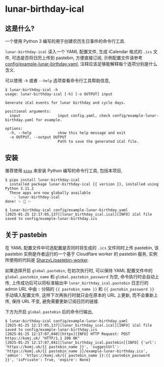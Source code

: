 # lunar-birthday-ical

## 这是什么?

一个使用 Python 3 编写的用于创建农历生日事件的命令行工具.

`lunar-birthday-ical` 读入一个 YAML 配置文件, 生成 iCalendar 格式的 `.ics` 文件, 可选是否将日历上传到 pastebin, 方便直接订阅,
示例配置文件请参考 [config/example-lunar-birthday.yaml](config/example-lunar-birthday.yaml), 注释应该足够能解释每个选项分别是什么含义.

可以使用 `-h` 或者 `--help` 选项查看命令行工具帮助信息,

```
$ lunar-birthday-ical -h
usage: lunar-birthday-ical [-h] [-o OUTPUT] input

Generate iCal events for lunar birthday and cycle days.

positional arguments:
  input                 input config.yaml, check config/example-lunar-birthday.yaml for example.

options:
  -h, --help            show this help message and exit
  -o OUTPUT, --output OUTPUT
                        Path to save the generated iCal file.
```

## 安装

推荐使用 [`pipx`](https://github.com/pypa/pipx) 来安装 Python 编写的命令行工具, 包括本项目,

```ShellSession
$ pipx install lunar-birthday-ical
  installed package lunar-birthday-ical {{ version }}, installed using Python 3.11.2
  These apps are now globally available
    - lunar-birthday-ical
done! ✨ 🌟 ✨

$ lunar-birthday-ical config/example-lunar-birthday.yaml
[2025-01-25 12:17:05,137][lunar_birthday_ical.ical][INFO] iCal file saved to config/example-lunar-birthday.ics
```

## 关于 pastebin

在 YAML 配置文件中可选配置是否同时将生成的 `.ics` 文件同时上传 pastebin, 该 pastebin 实例是作者运行的一个基于 Cloudflare worker 的 pastebin 服务, 实例所使用的代码是 [SharzyL/pastebin-worker](https://github.com/SharzyL/pastebin-worker).

如果选择开启 `global.pastebin`, 在初次执行时, 可以保持 YAML 配置文件中的 `global.pastebin_name` 和 `global.pastebin_password` 为空, 命令执行时会自动上传, 上传成功后可以将标准输出中 `lunar_birthday_ical.pastebin` 日志行的 admin URL 中由 `:` 分隔的 `{{ pastebin_name }}` 和 `{{ pastebin_password }}` 手动填入配置文件, 这样下次再执行时就只会在原本的 URL 上更新, 而不会重新上传, 保持 URL 不变, 避免需要更新订阅日历的链接.

下方为开启 `global.pastebin` 后的命令行输出,

```ShellSession
$ lunar-birthday-ical config/example-lunar-birthday.yaml
[2025-01-25 12:17:05,137][lunar_birthday_ical.ical][INFO] iCal file saved to config/example-lunar-birthday.ics
[2025-01-25 12:17:07,040][httpx][INFO] HTTP Request: POST https://komj.uk/ "HTTP/1.1 200 OK"
[2025-01-25 12:17:07,041][lunar_birthday_ical.pastebin][INFO] {'url': 'https://komj.uk/{{ pastebin_name }}', 'suggestUrl': 'https://komj.uk/{{ pastebin_name }}/example-lunar-birthday.ics', 'admin': 'https://komj.uk/{{ pastebin_name }}:{{ pastebin_password }}', 'isPrivate': True, 'expire': None}
```
